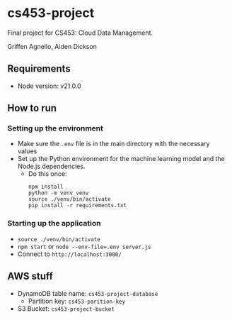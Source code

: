 # cs453-project
Final project for CS453: Cloud Data Management.

Griffen Agnello, Aiden Dickson

## Requirements

- Node version: v21.0.0

## How to run

### Setting up the environment

- Make sure the `.env` file is in the main directory with the necessary values
- Set up the Python environment for the machine learning model and the Node.js dependencies.
  - Do this once:
    ```
    npm install
    python -m venv venv
    source ./venv/bin/activate
    pip install -r requirements.txt
    ```

### Starting up the application

- `source ./venv/bin/activate`
- `npm start` or `node --env-file=.env server.js`
- Connect to `http://localhost:3000/`

## AWS stuff

- DynamoDB table name: `cs453-project-database`
  - Partition key: `cs453-parition-key`
- S3 Bucket: `cs453-project-bucket`